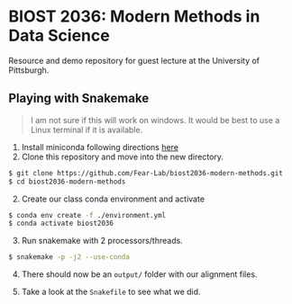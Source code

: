 # BIOST 2036: Modern Methods in Data Science

Resource and demo repository for guest lecture at the University of Pittsburgh.

## Playing with Snakemake

> I am not sure if this will work on windows. It would be best to use a Linux
> terminal if it is available.

1. Install miniconda following directions [here](https://docs.conda.io/projects/conda/en/latest/user-guide/install/)
2. Clone this repository and move into the new directory.

```bash
$ git clone https://github.com/Fear-Lab/biost2036-modern-methods.git
$ cd biost2036-modern-methods
```


2. Create our class conda environment and activate

```bash
$ conda env create -f ./environment.yml
$ conda activate biost2036
```

3. Run snakemake with 2 processors/threads.

```bash
$ snakemake -p -j2 --use-conda
```

4. There should now be an `output/` folder with our alignment files.

5. Take a look at the `Snakefile` to see what we did.